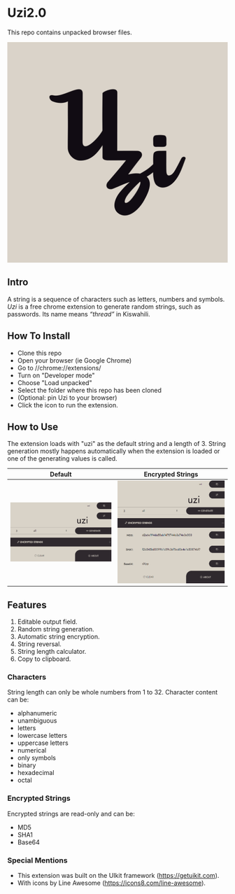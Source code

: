 # Uzi2.0
This repo contains unpacked browser files.

![Uzi Logo](https://raw.githubusercontent.com/KomboAmina/Uzi2.0/main/assets/img/Uzi%20Logo%20large.jpg)


## Intro
A string is a sequence of characters such as letters, numbers and symbols.
_Uzi_ is a free chrome extension to generate random strings, such as passwords. Its name means _“thread”_ in Kiswahili.

## How To Install
* Clone this repo
* Open your browser (ie Google Chrome)
* Go to //chrome://extensions/
* Turn on "Developer mode"
* Choose "Load unpacked"
* Select the folder where this repo has been cloned
* (Optional: pin Uzi to your browser)
* Click the icon to run the extension.

## How to Use
The extension loads with "uzi" as the default string and a length of 3.
String generation mostly happens automatically when the extension is loaded or one of the generating values is called.

Default                    |  Encrypted Strings
:-------------------------:|:-------------------------:
![Screenshot of the default view](https://raw.githubusercontent.com/KomboAmina/Uzi2.0/main/assets/img/Popup-1.png) |  ![Screenshot of the expanded view](https://raw.githubusercontent.com/KomboAmina/Uzi2.0/main/assets/img/Popup-2.png)

## Features
1. Editable output field.
2. Random string generation.
3. Automatic string encryption.
4. String reversal.
5. String length calculator.
6. Copy to clipboard.

### Characters
String length can only be whole numbers from 1 to 32.
Character content can be:
* alphanumeric
* unambiguous
* letters
* lowercase letters
* uppercase letters
* numerical
* only symbols
* binary
* hexadecimal
* octal

### Encrypted Strings
Encrypted strings are read-only and can be:
* MD5
* SHA1
* Base64

### Special Mentions
* This extension was built on the UIkit framework (https://getuikit.com).
* With icons by Line Awesome (https://icons8.com/line-awesome).
